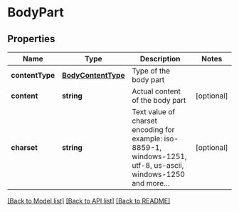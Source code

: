 # BodyPart

## Properties
Name | Type | Description | Notes
------------ | ------------- | ------------- | -------------
**contentType** | [**BodyContentType**](BodyContentType.md) | Type of the body part | 
**content** | **string** | Actual content of the body part | [optional] 
**charset** | **string** | Text value of charset encoding for example: iso-8859-1, windows-1251, utf-8, us-ascii, windows-1250 and more… | [optional] 

[[Back to Model list]](../README.md#documentation-for-models) [[Back to API list]](../README.md#documentation-for-api-endpoints) [[Back to README]](../README.md)


